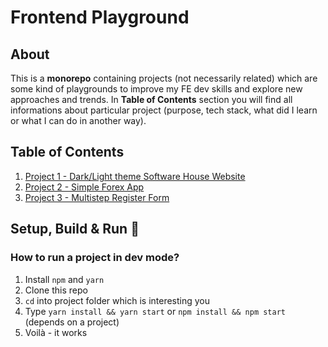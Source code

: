 # Frontend Playground

## About

This is a **monorepo** containing projects (not necessarily related) which are some kind of playgrounds to improve my FE dev skills and explore new approaches and trends. In **Table of Contents** section you will find all informations about particular project (purpose, tech stack, what did I learn or what I can do in another way).

## Table of Contents

1.  [Project 1 - Dark/Light theme Software House Website](./project-1/README.md)
2.  [Project 2 - Simple Forex App](./project-2/README.md)
3.  [Project 3 - Multistep Register Form](./project-3/README.md)

## Setup, Build & Run :construction_worker:

### How to run a project in dev mode?

1. Install `npm` and `yarn`
2. Clone this repo
3. `cd` into project folder which is interesting you
4. Type `yarn install && yarn start` or `npm install && npm start` (depends on a project)
5. Voilà - it works
